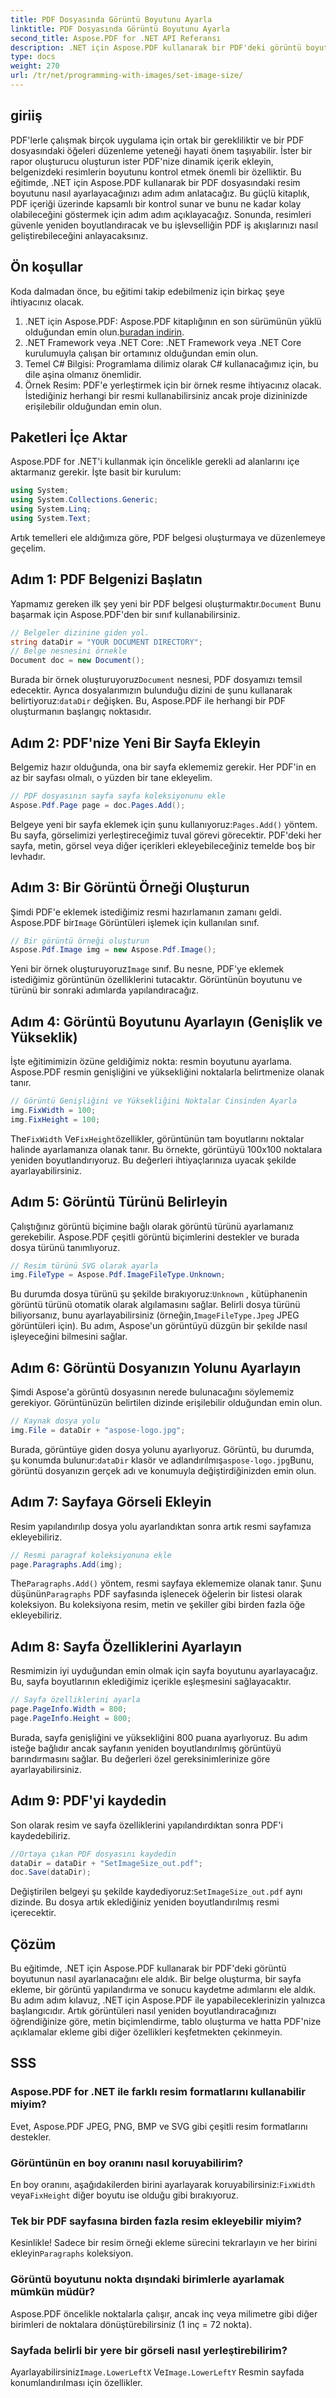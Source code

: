 ```yaml
---
title: PDF Dosyasında Görüntü Boyutunu Ayarla
linktitle: PDF Dosyasında Görüntü Boyutunu Ayarla
second_title: Aspose.PDF for .NET API Referansı
description: .NET için Aspose.PDF kullanarak bir PDF'deki görüntü boyutunu nasıl ayarlayacağınızı öğrenin. Bu adım adım kılavuz, görüntüleri yeniden boyutlandırmanıza, sayfa özelliklerini ayarlamanıza ve PDF'leri kaydetmenize yardımcı olacaktır.
type: docs
weight: 270
url: /tr/net/programming-with-images/set-image-size/
---
```

## giriiş

PDF'lerle çalışmak birçok uygulama için ortak bir gerekliliktir ve bir PDF dosyasındaki öğeleri düzenleme yeteneği hayati önem taşıyabilir. İster bir rapor oluşturucu oluşturun ister PDF'nize dinamik içerik ekleyin, belgenizdeki resimlerin boyutunu kontrol etmek önemli bir özelliktir. Bu eğitimde, .NET için Aspose.PDF kullanarak bir PDF dosyasındaki resim boyutunu nasıl ayarlayacağınızı adım adım anlatacağız. Bu güçlü kitaplık, PDF içeriği üzerinde kapsamlı bir kontrol sunar ve bunu ne kadar kolay olabileceğini göstermek için adım adım açıklayacağız. Sonunda, resimleri güvenle yeniden boyutlandıracak ve bu işlevselliğin PDF iş akışlarınızı nasıl geliştirebileceğini anlayacaksınız.


## Ön koşullar

Koda dalmadan önce, bu eğitimi takip edebilmeniz için birkaç şeye ihtiyacınız olacak.

1.  .NET için Aspose.PDF: Aspose.PDF kitaplığının en son sürümünün yüklü olduğundan emin olun.[buradan indirin](https://releases.aspose.com/pdf/net/).
2. .NET Framework veya .NET Core: .NET Framework veya .NET Core kurulumuyla çalışan bir ortamınız olduğundan emin olun.
3. Temel C# Bilgisi: Programlama dilimiz olarak C# kullanacağımız için, bu dile aşina olmanız önemlidir.
4. Örnek Resim: PDF'e yerleştirmek için bir örnek resme ihtiyacınız olacak. İstediğiniz herhangi bir resmi kullanabilirsiniz ancak proje dizininizde erişilebilir olduğundan emin olun.

## Paketleri İçe Aktar

Aspose.PDF for .NET'i kullanmak için öncelikle gerekli ad alanlarını içe aktarmanız gerekir. İşte basit bir kurulum:

```csharp
using System;
using System.Collections.Generic;
using System.Linq;
using System.Text;
```

Artık temelleri ele aldığımıza göre, PDF belgesi oluşturmaya ve düzenlemeye geçelim.

## Adım 1: PDF Belgenizi Başlatın

 Yapmamız gereken ilk şey yeni bir PDF belgesi oluşturmaktır.`Document` Bunu başarmak için Aspose.PDF'den bir sınıf kullanabilirsiniz.

```csharp
// Belgeler dizinine giden yol.
string dataDir = "YOUR DOCUMENT DIRECTORY";
// Belge nesnesini örnekle
Document doc = new Document();
```
 
 Burada bir örnek oluşturuyoruz`Document` nesnesi, PDF dosyamızı temsil edecektir. Ayrıca dosyalarımızın bulunduğu dizini de şunu kullanarak belirtiyoruz:`dataDir` değişken. Bu, Aspose.PDF ile herhangi bir PDF oluşturmanın başlangıç noktasıdır.

## Adım 2: PDF'nize Yeni Bir Sayfa Ekleyin

Belgemiz hazır olduğunda, ona bir sayfa eklememiz gerekir. Her PDF'in en az bir sayfası olmalı, o yüzden bir tane ekleyelim.

```csharp
// PDF dosyasının sayfa sayfa koleksiyonunu ekle
Aspose.Pdf.Page page = doc.Pages.Add();
```
 
 Belgeye yeni bir sayfa eklemek için şunu kullanıyoruz:`Pages.Add()` yöntem. Bu sayfa, görselimizi yerleştireceğimiz tuval görevi görecektir. PDF'deki her sayfa, metin, görsel veya diğer içerikleri ekleyebileceğiniz temelde boş bir levhadır.

## Adım 3: Bir Görüntü Örneği Oluşturun

 Şimdi PDF'e eklemek istediğimiz resmi hazırlamanın zamanı geldi. Aspose.PDF bir`Image` Görüntüleri işlemek için kullanılan sınıf.

```csharp
// Bir görüntü örneği oluşturun
Aspose.Pdf.Image img = new Aspose.Pdf.Image();
```
 
 Yeni bir örnek oluşturuyoruz`Image` sınıf. Bu nesne, PDF'ye eklemek istediğimiz görüntünün özelliklerini tutacaktır. Görüntünün boyutunu ve türünü bir sonraki adımlarda yapılandıracağız.

## Adım 4: Görüntü Boyutunu Ayarlayın (Genişlik ve Yükseklik)

İşte eğitimimizin özüne geldiğimiz nokta: resmin boyutunu ayarlama. Aspose.PDF resmin genişliğini ve yüksekliğini noktalarla belirtmenize olanak tanır.

```csharp
// Görüntü Genişliğini ve Yüksekliğini Noktalar Cinsinden Ayarla
img.FixWidth = 100;
img.FixHeight = 100;
```
 
 The`FixWidth` Ve`FixHeight`özellikler, görüntünün tam boyutlarını noktalar halinde ayarlamanıza olanak tanır. Bu örnekte, görüntüyü 100x100 noktalara yeniden boyutlandırıyoruz. Bu değerleri ihtiyaçlarınıza uyacak şekilde ayarlayabilirsiniz.

## Adım 5: Görüntü Türünü Belirleyin

Çalıştığınız görüntü biçimine bağlı olarak görüntü türünü ayarlamanız gerekebilir. Aspose.PDF çeşitli görüntü biçimlerini destekler ve burada dosya türünü tanımlıyoruz.

```csharp
// Resim türünü SVG olarak ayarla
img.FileType = Aspose.Pdf.ImageFileType.Unknown;
```
 
 Bu durumda dosya türünü şu şekilde bırakıyoruz:`Unknown` , kütüphanenin görüntü türünü otomatik olarak algılamasını sağlar. Belirli dosya türünü biliyorsanız, bunu ayarlayabilirsiniz (örneğin,`ImageFileType.Jpeg` JPEG görüntüleri için). Bu adım, Aspose'un görüntüyü düzgün bir şekilde nasıl işleyeceğini bilmesini sağlar.

## Adım 6: Görüntü Dosyanızın Yolunu Ayarlayın

Şimdi Aspose'a görüntü dosyasının nerede bulunacağını söylememiz gerekiyor. Görüntünüzün belirtilen dizinde erişilebilir olduğundan emin olun.

```csharp
// Kaynak dosya yolu
img.File = dataDir + "aspose-logo.jpg";
```
 
 Burada, görüntüye giden dosya yolunu ayarlıyoruz. Görüntü, bu durumda, şu konumda bulunur:`dataDir` klasör ve adlandırılmış`aspose-logo.jpg`Bunu, görüntü dosyanızın gerçek adı ve konumuyla değiştirdiğinizden emin olun.

## Adım 7: Sayfaya Görseli Ekleyin

Resim yapılandırılıp dosya yolu ayarlandıktan sonra artık resmi sayfamıza ekleyebiliriz.

```csharp
// Resmi paragraf koleksiyonuna ekle
page.Paragraphs.Add(img);
```
 
 The`Paragraphs.Add()` yöntem, resmi sayfaya eklememize olanak tanır. Şunu düşünün`Paragraphs` PDF sayfasında işlenecek öğelerin bir listesi olarak koleksiyon. Bu koleksiyona resim, metin ve şekiller gibi birden fazla öğe ekleyebiliriz.

## Adım 8: Sayfa Özelliklerini Ayarlayın

Resmimizin iyi uyduğundan emin olmak için sayfa boyutunu ayarlayacağız. Bu, sayfa boyutlarının eklediğimiz içerikle eşleşmesini sağlayacaktır.

```csharp
// Sayfa özelliklerini ayarla
page.PageInfo.Width = 800;
page.PageInfo.Height = 800;
```
 
Burada, sayfa genişliğini ve yüksekliğini 800 puana ayarlıyoruz. Bu adım isteğe bağlıdır ancak sayfanın yeniden boyutlandırılmış görüntüyü barındırmasını sağlar. Bu değerleri özel gereksinimlerinize göre ayarlayabilirsiniz.

## Adım 9: PDF'yi kaydedin

Son olarak resim ve sayfa özelliklerini yapılandırdıktan sonra PDF'i kaydedebiliriz.

```csharp
//Ortaya çıkan PDF dosyasını kaydedin
dataDir = dataDir + "SetImageSize_out.pdf";
doc.Save(dataDir);
```
 
 Değiştirilen belgeyi şu şekilde kaydediyoruz:`SetImageSize_out.pdf` aynı dizinde. Bu dosya artık eklediğiniz yeniden boyutlandırılmış resmi içerecektir.

## Çözüm

Bu eğitimde, .NET için Aspose.PDF kullanarak bir PDF'deki görüntü boyutunun nasıl ayarlanacağını ele aldık. Bir belge oluşturma, bir sayfa ekleme, bir görüntü yapılandırma ve sonucu kaydetme adımlarını ele aldık. Bu adım adım kılavuz, .NET için Aspose.PDF ile yapabileceklerinizin yalnızca başlangıcıdır. Artık görüntüleri nasıl yeniden boyutlandıracağınızı öğrendiğinize göre, metin biçimlendirme, tablo oluşturma ve hatta PDF'nize açıklamalar ekleme gibi diğer özellikleri keşfetmekten çekinmeyin.

## SSS

### Aspose.PDF for .NET ile farklı resim formatlarını kullanabilir miyim?  
Evet, Aspose.PDF JPEG, PNG, BMP ve SVG gibi çeşitli resim formatlarını destekler.

### Görüntünün en boy oranını nasıl koruyabilirim?  
 En boy oranını, aşağıdakilerden birini ayarlayarak koruyabilirsiniz:`FixWidth` veya`FixHeight` diğer boyutu ise olduğu gibi bırakıyoruz.

### Tek bir PDF sayfasına birden fazla resim ekleyebilir miyim?  
Kesinlikle! Sadece bir resim örneği ekleme sürecini tekrarlayın ve her birini ekleyin`Paragraphs` koleksiyon.

### Görüntü boyutunu nokta dışındaki birimlerle ayarlamak mümkün müdür?  
Aspose.PDF öncelikle noktalarla çalışır, ancak inç veya milimetre gibi diğer birimleri de noktalara dönüştürebilirsiniz (1 inç = 72 nokta).

### Sayfada belirli bir yere bir görseli nasıl yerleştirebilirim?  
 Ayarlayabilirsiniz`Image.LowerLeftX` Ve`Image.LowerLeftY` Resmin sayfada konumlandırılması için özellikler.